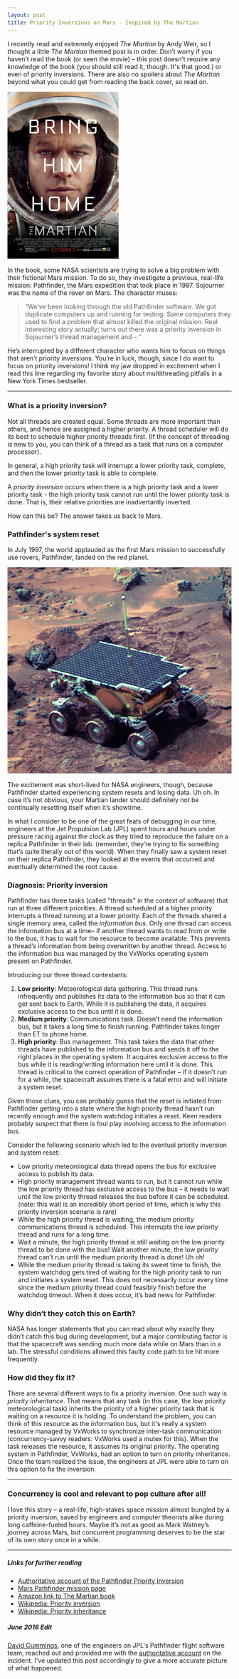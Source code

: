 ```yaml
---
layout: post
title: Priority Inversions on Mars - Inspired by The Martian
---
```


I recently read and extremely enjoyed _The Martian_ by Andy Weir, so I thought a little _The Martian_ themed post is in order. Don’t worry if you haven’t read the book (or seen the movie) – this post doesn’t require any knowledge of the book (you should still read it, though. It's that good.) or even of priority inversions. There are also no spoilers about _The Martian_ beyond what you could get from reading the back cover, so read on.

![The Martian](../images/The_Martian_film_poster.jpg)

In the book, some NASA scientists are trying to solve a big problem with their fictional Mars mission. To do so, they investigate a previous, real-life mission: Pathfinder, the Mars expedition that took place in 1997. Sojourner was the name of the rover on Mars. The character muses:


> “We’ve been looking through the old Pathfinder software. We got duplicate computers up and running for testing. Same computers they used to find a problem that almost killed the original mission. Real interesting story actually; turns out there was a priority inversion in Sojourner’s thread management and – “ 

He’s interrupted by a different character who wants him to focus on things that aren’t priority inversions. You’re in luck, though, since I do want to focus on priority inversions! I think my jaw dropped in excitement when I read this line regarding my favorite story about multithreading pitfalls in a New York Times bestseller. 

---

### What is a priority inversion?

Not all threads are created equal. Some threads are more important than others, and hence are assigned a higher priority. A thread scheduler will do its best to schedule higher priority threads first. (If the concept of threading is new to you, you can think of a thread as a task that runs on a computer processor).

In general, a high priority task will interrupt a lower priority task, complete, and then the lower priority task is able to complete.

A *priority inversion* occurs when there is a high priority task and a lower priority task - the high priority task cannot run until the lower priority task is done. 
That is, their relative priorities are inadvertantly inverted.

How can this be? The answer takes us back to Mars.

### Pathfinder's system reset

In July 1997, the world applauded as the first Mars mission to successfully use rovers, Pathfinder, landed on the red planet.

![The Martian](../images/523px-Sojourner_on_Mars_PIA01122.jpg)

The excitement was short-lived for NASA engineers, though, because Pathfinder started experiencing system resets and losing data. Uh oh. In case it’s not obvious, your Martian lander should definitely not be continually resetting itself when it’s showtime. 

In what I consider to be one of the great feats of debugging in our time, engineers at the Jet Propulsion Lab (JPL) spent hours and hours under pressure racing against the clock as they tried to reproduce the failure on a replica Pathfinder in their lab. (remember, they’re trying to fix something that’s quite literally out of this world). When they finally saw a system reset on their replica Pathfinder, they looked at the events that occurred and eventually determined the root cause.

### Diagnosis: Priority inversion

Pathfinder has three tasks (called "threads" in the context of software) that run at three different priorities. A thread scheduled at a higher priority interrupts a thread running at a lower priority. Each of the threads shared a single memory area, called the *information bus*. Only one thread can access the information bus at a time– if another thread wants to read from or write to the bus, it has to wait for the resource to become available. This prevents a thread’s information from being overwritten by another thread. Access to the information bus was managed by the VxWorks operating system present on Pathfinder.

Introducing our three thread contestants: 

1.	__Low priority__: Meteorological data gathering. This thread runs infrequently and publishes its data to the information bus so that it can get sent back to Earth. While it is publishing the data, it acquires exclusive access to the bus until it is done.
2.	__Medium priority__: Communications task. Doesn’t need the information bus, but it takes a long time to finish running. Pathfinder takes longer than ET to phone home.
3.	__High priority__: Bus management. This task takes the data that other threads have published to the information bus and sends it off to the right places in the operating system. It acquires exclusive access to the bus while it is reading/writing information here until it is done. This thread is critical to the correct operation of Pathfinder – if it doesn’t run for a while, the spacecraft assumes there is a fatal error and will initiate a system reset. 

Given those clues, you can probably guess that the reset is initiated from Pathfinder getting into a state where the high priority thread hasn’t run recently enough and the system watchdog initiates a reset. Keen readers probably suspect that there is foul play involving access to the information bus.

Consider the following scenario which led to the eventual priority inversion and system reset:

-	Low priority meteorological data thread opens the bus for exclusive access to publish its data.
-	High priority management thread wants to run, but it cannot run while the low priority thread has exclusive access to the bus – it needs to wait until the low priority thread releases the bus before it can be scheduled. (note: this wait is an incredibly short period of time, which is why this priority inversion scenario is rare)
-	While the high priority thread is waiting, the medium priority communications thread is scheduled. This interrupts the low priority thread and runs for a long time.
-	Wait a minute, the high priority thread is still waiting on the low priority thread to be done with the bus! Wait another minute, the low priority thread can’t run until the medium priority thread is done! Uh oh!
-	While the medium priority thread is taking its sweet time to finish, the system watchdog gets tired of waiting for the high priority task to run and initiates a system reset. This does not necessarily occur every time since the medium priority thread could feasibly finish before the watchdog timeout. When it does occur, it’s bad news for Pathfinder.

### Why didn’t they catch this on Earth?

NASA has longer statements that you can read about why exactly they didn’t catch this bug during development, but a major contributing factor is that the spacecraft was sending much more data while on Mars than in a lab. The stressful conditions allowed this faulty code path to be hit more frequently. 

### How did they fix it?

There are several different ways to fix a priority inversion. One such way is *priority inheritance*. That means that any task (in this case, the low priority meteorological task) inherits the priority of a higher priority task that is waiting on a resource it is holding. To understand the problem, you can think of this resource as the information bus, but it's really a system resource managed by VxWorks to synchronize inter-task communication (concurrency-savvy readers: VxWorks used a mutex for this). When the task releases the resource, it assumes its original priority. The operating system in Pathfinder, VxWorks, had an option to turn on priority inheritance. Once the team realized the issue, the engineers at JPL were able to turn on this option to fix the inversion.

---

### Concurrency is cool and relevant to pop culture after all!

I love this story – a real-life, high-stakes space mission almost bungled by a priority inversion, saved by engineers and computer theorists alike during long caffeine-fueled hours. Maybe it’s not as good as Mark Watney’s journey across Mars, but concurrent programming deserves to be the star of its own story once in a while.

---

##### Links for further reading

- [Authoritative account of the Pathfinder Priority Inversion](http://research.microsoft.com/en-us/um/people/mbj/Mars_Pathfinder/Authoritative_Account.html)
- [Mars Pathfinder mission page](http://www.nasa.gov/mission_pages/mars-pathfinder/)
- [Amazon link to The Martian book](http://www.amazon.com/gp/product/B00EMXBDMA/ref=dp-kindle-redirect?ie=UTF8&btkr=1])
- [Wikipedia: Priority inversion](https://en.wikipedia.org/wiki/Priority_inversion)
- [Wikipedia: Priority inheritance](https://en.wikipedia.org/wiki/Priority_inheritance)


##### June 2016 Edit
[David Cummings](http://www.kellytechnologygroup.com/main/dcummings.htm), one of the engineers on JPL's Pathfinder flight software team, reached out and provided me with the [authoritative account](http://research.microsoft.com/en-us/um/people/mbj/Mars_Pathfinder/Authoritative_Account.html) on the incident. I've updated this post accordingly to give a more accurate picture of what happened.
